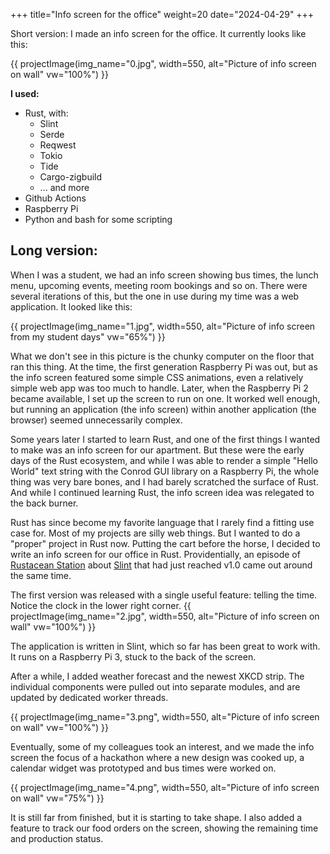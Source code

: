 +++
title="Info screen for the office"
weight=20
date="2024-04-29"
+++

Short version: I made an info screen for the office. It currently looks like this:

{{ projectImage(img_name="0.jpg", width=550, alt="Picture of info screen on wall" vw="100%") }}

**I used:**
* Rust, with:
  * Slint
  * Serde
  * Reqwest
  * Tokio
  * Tide
  * Cargo-zigbuild
  * ... and more
* Github Actions
* Raspberry Pi
* Python and bash for some scripting



## Long version:    
When I was a student, we had an info screen showing bus times, the lunch menu, upcoming events, meeting room bookings and so on. There were several iterations of this, but the one in use during my time was a web application. It looked like this:

{{ projectImage(img_name="1.jpg", width=550, alt="Picture of info screen from my student days" vw="65%") }}


What we don't see in this picture is the chunky computer on the floor that ran this thing. At the time, the first generation Raspberry Pi was out, but as the info screen featured some simple CSS animations, even a relatively simple web app was too much to handle. Later, when the Raspberry Pi 2 became available, I set up the screen to run on one. It worked well enough, but running an application (the info screen) within another application (the browser) seemed unnecessarily complex.

Some years later I started to learn Rust, and one of the first things I wanted to make was an info screen for our apartment. But these were the early days of the Rust ecosystem, and while I was able to render a simple "Hello World" text string with the Conrod GUI library on a Raspberry Pi, the whole thing was very bare bones, and I had barely scratched the surface of Rust. And while I continued learning Rust, the info screen idea was relegated to the back burner.

Rust has since become my favorite language that I rarely find a fitting use case for. Most of my projects are silly web things. But I wanted to do a "proper" project in Rust now. Putting the cart before the horse, I decided to write an info screen for our office in Rust. Providentially, an episode of [Rustacean Station](https://rustacean-station.org/episode/tobias-hunger-slint-1.0/) about [Slint](https://slint.dev/) that had just reached v1.0 came out around the same time.

The first version was released with a single useful feature: telling the time. Notice the clock in the lower right corner.
{{ projectImage(img_name="2.jpg", width=550, alt="Picture of info screen on wall" vw="100%") }}


The application is written in Slint, which so far has been great to work with. It runs on a Raspberry Pi 3, stuck to the back of the screen.


After a while, I added weather forecast and the newest XKCD strip. The individual components were pulled out into separate modules, and are updated by dedicated worker threads. 

{{ projectImage(img_name="3.png", width=550, alt="Picture of info screen on wall" vw="100%") }}


Eventually, some of my colleagues took an interest, and we made the info screen the focus of a hackathon where a new design was cooked up, a calendar widget was prototyped and bus times were worked on.

{{ projectImage(img_name="4.png", width=550, alt="Picture of info screen on wall" vw="75%") }}


It is still far from finished, but it is starting to take shape. I also added a feature to track our food orders on the screen, showing the remaining time and production status.